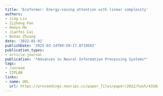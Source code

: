 ```yaml
---
title: 'Ecoformer: Energy-saving attention with linear complexity'
authors:
- Jing Liu
- Zizheng Pan
- Haoyu He
- Jianfei Cai
- Bohan Zhuang
date: '2022-01-01'
publishDate: '2025-03-14T09:59:17.871958Z'
publication_types:
- article-journal
publication: '*Advances in Neural Information Processing Systems*'
tags:
- /unread
- ZIPLAB
links:
- name: URL
  url: https://proceedings.neurips.cc/paper_files/paper/2022/hash/4310ae054ce265e56d8ea897971149b5-Abstract-Conference.html
---
```

